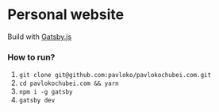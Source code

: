 # Personal website

Build with [Gatsby.js](https://www.gatsbyjs.org)

### How to run?
1. `git clone git@github.com:pavloko/pavlokochubei.com.git`
2. `cd pavlokochubei.com && yarn`
3. `npm i -g gatsby`
4. `gatsby dev`
